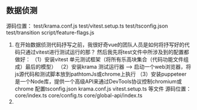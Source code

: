## 数据侦测
  源码位置： test/krama.conf.js  test/vitest.setup.ts  test/tsconfig.json   test/transition  script/feature-flags.js 
  1. 在开始数据侦测代码抒写之前，我很好奇vue的团队人员是如何将抒写好的代码只通过vitest进行测试运行的那？
    然后我先将test文件中所涉及到的配置都做好：
      （1）安装vitest  单元测试框架（将所有乐高块集合（代码功能文件组成）最后的模型）
      （2）安装krama   测试运行器 ——> 启动一个web浏览器，将js源代码和测试脚本放到pathtomJs或chrome上执行
      （3）安装puppeteer  是一个Node库，提供一个高级API来通过DevTools协议控制chromium或chrome
      配置tsconfig.json  krama.conf.js  vitest.setup.ts 等文件
  源码位置：core/index.ts  core/config.ts  core/global-api/index.ts
  2. 
